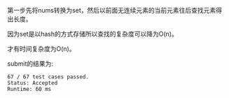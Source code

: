 第一步先将nums转换为set，然后以前面无连续元素的当前元素往后查找元素得出长度。

因为set是以hash的方式存储所以查找的复杂度可以降为O(n)。

才有时间复杂度为O(n)。

submit的结果为:
```
67 / 67 test cases passed.
Status: Accepted
Runtime: 60 ms
```
